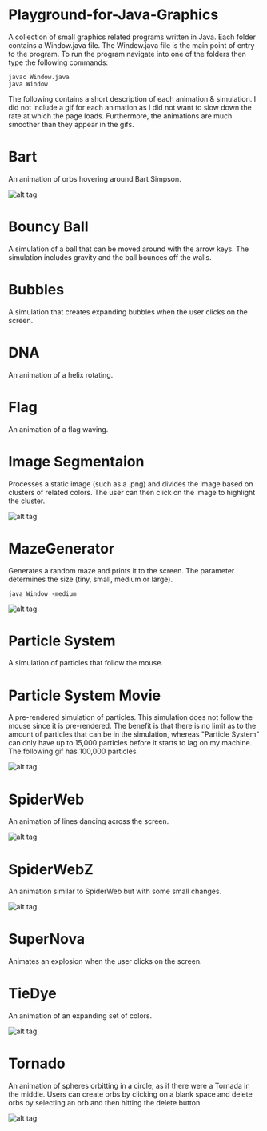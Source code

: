 # Playground-for-Java-Graphics
A collection of small graphics related programs written in Java. Each folder contains a Window.java file. The Window.java file is the main point of entry to the program. To run the program navigate into one of the folders then type the following commands:
```
javac Window.java
java Window
```
The following contains a short description of each animation & simulation. I did not include a gif for each animation as I did not want to slow down the rate at which the page loads. Furthermore, the animations are much smoother than they appear in the gifs.

# Bart
An animation of orbs hovering around Bart Simpson.

![alt tag](gifs/Bart.gif)

# Bouncy Ball
A simulation of a ball that can be moved around with the arrow keys. The simulation includes gravity and the ball bounces off the walls.

# Bubbles
A simulation that creates expanding bubbles when the user clicks on the screen.

# DNA
An animation of a helix rotating.

# Flag
An animation of a flag waving.

# Image Segmentaion
Processes a static image (such as a .png) and divides the image based on clusters of related colors. The user can then click on the image to highlight the cluster.

![alt tag](gifs/ImageSegmentation.gif)

# MazeGenerator
Generates a random maze and prints it to the screen. The parameter determines the size (tiny, small, medium or large).
```
java Window -medium
```

![alt tag](gifs/MazeGenerator.png)

# Particle System
A simulation of particles that follow the mouse.

# Particle System Movie
A pre-rendered simulation of particles. This simulation does not follow the mouse since it is pre-rendered. The benefit is that there is no limit as to the amount of particles that can be in the simulation, whereas "Particle System" can only have up to 15,000 particles before it starts to lag on my machine. The following gif has 100,000 particles.

![alt tag](gifs/ParticleSystemMovie.gif)

# SpiderWeb
An animation of lines dancing across the screen.

![alt tag](gifs/SpiderWeb.gif)

# SpiderWebZ
An animation similar to SpiderWeb but with some small changes.

![alt tag](gifs/SpiderWebZ.gif)

# SuperNova
Animates an explosion when the user clicks on the screen.

# TieDye
An animation of an expanding set of colors.

![alt tag](gifs/TieDye.gif)

# Tornado
An animation of spheres orbitting in a circle, as if there were a Tornada in the middle. Users can create orbs by clicking on a blank space and delete orbs by selecting an orb and then hitting the delete button.

![alt tag](gifs/Tornado.gif)
